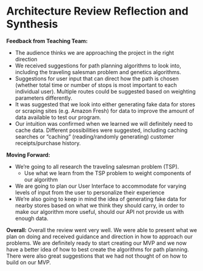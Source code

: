 # Architecture Review Reflection and Synthesis


**Feedback from Teaching Team:**
- The audience thinks we are approaching the project in the right direction
- We received suggestions for path planning algorithms to look into, including the traveling salesman problem and genetics algorithms.
- Suggestions for user input that can direct how the path is chosen (whether total time or number of stops is most important to each individual user). Multiple routes could be suggested based on weighting parameters differently.
- It was suggested that we look into either generating fake data for stores or scraping sites (e.g. Amazon Fresh) for data to improve the amount of data available to test our program.
- Our intuition was confirmed when we learned we will definitely need to cache data. Different possibilities were suggested, including caching searches or “caching” (reading/randomly generating) customer receipts/purchase history.

**Moving Forward:**
- We’re going to all research the traveling salesman problem (TSP).
  - Use what we learn from the TSP problem to weight components of our algorithm
- We are going to plan our User Interface to accommodate for varying levels of input from the user to personalize their experience
- We’re also going to keep in mind the idea of generating fake data for nearby stores based on what we think they should carry, in order to make our algorithm more useful, should our API not provide us with enough data.

**Overall:**
Overall the review went very well. We were able to present what we plan on doing and received guidance and direction in how to approach our problems. We are definitely ready to start creating our MVP and we now have a better idea of how to best create the algorithms for path planning. There were also great suggestions that we had not thought of on how to build on our MVP.
